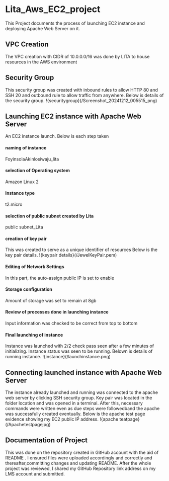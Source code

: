 # Lita_Aws_EC2_project
This Project documents the process of launching EC2 instance and deploying Apache Web Server on it.
## VPC Creation
The VPC creation with CIDR of 10.0.0.0/16 was done by LITA to house resources in the AWS environment
## Security Group
This security group was created with inbound rules to allow HTTP 80 and SSH 20 and outbound rule to allow traffic from anywhere.
Below is details of the security group.
!{securitygroup}(/Screenshot_20241212_005515_png)
## Launching EC2 instance with Apache Web Server
An EC2 instance launch.
Below is each step taken
#### naming of instance
FoyinsolaAkinlosiwaju_lita
#### selection of Operating system
Amazon Linux 2
#### Instance type
t2.micro
#### selection of public subnet created by Lita
public subnet_Lita
#### creation of key pair
This was created to serve as a unique identifier of resources
Below is the key pair details.
!{keypair details}(/JewelKeyPair.pem)
#### Editing of Network Settings
In this part, the auto-assign public IP is set to enable
#### Storage configuration
Amount of storage was set to remain at 8gb
#### Review of processes done in launching instance
Input information was checked to be correct from top to bottom
#### Final launching of instance
Instance was launched with 2/2 check pass seen after a few minutes of initializing. Instance status was seen to be running.
Belown is details of running instance.
!{instance}(/launchinstance.png)
## Connecting launched instance with Apache Web Server
The instance already launched and running was connected to the apache web server by clicking SSH security group.
Key pair was located in the folder location and was opened in a terminal. After this, necessary commands were written even as due steps were followedband the apache was successfully created eventually. 
Below is the apache test page evidence showing my EC2 public IP address.
!{apache teatpage}(/Apachetestpagejpg)
## Documentation of Project
This was done on the repository created in GitHub account with the aid of README .
I ensured files were uploaded accordingly and correctly and thereafter,committing changes and updating README.
After the whole project was reviewed, I shared my GitHub Repository link address on my LMS account and submitted.
